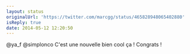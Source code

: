 ```yaml
---
layout: status
originalUrl: 'https://twitter.com/marcgg/status/465828948065402880'
isReply: true
date: 2014-05-12 12:20:50
---
```


@ya_f @simplonco C'est une nouvelle bien cool ça ! Congrats !
